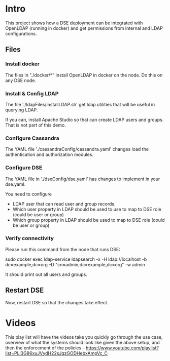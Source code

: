# Intro

This project shows how a DSE deployment can be integrated
with OpenLDAP (running in docker) and get permissions from internal 
and LDAP configurations.

## Files

### Install docker

The files in "./docker/*" install OpenLDAP in docker on the node.  Do this on any DSE node.

### Install & Config LDAP

The file './ldapFiles/installLDAP.sh' get ldap utilities that will be useful in querying LDAP.  

If you can, install Apache Studio so that can create LDAP users and groups.  That is not part of this demo.

### Configure Cassandra

The YAML file './cassandraConfig/cassandra.yaml' changes load the authentication and authorization modules.

### Configure DSE

The YAML file in './dseConfig/dse.yaml' has changes to implement in your dse.yaml.

You need to configure 

- LDAP user that can read user and group records.
- Which user property in LDAP should be used to use to map to DSE role (could be user or group)
- Which group property in LDAP should be used to map to DSE role (could be user or group)

###  Verify connectivity

Please run this command from the node that runs DSE:

sudo docker exec ldap-service ldapsearch -x -H ldap://localhost -b dc=example,dc=org -D "cn=admin,dc=example,dc=org" -w admin

It should print out all users and groups. 

## Restart DSE
Now, restart DSE so that the changes take effect.


# Videos
This play list will have the videos take you quickly go through the use case, overview of what the 
systems should look like given the above setup, and then the enforcement of the policies - 
https://www.youtube.com/playlist?list=PLl3G86xuJVydH22sJqzGODHebxAmpVc_C
  